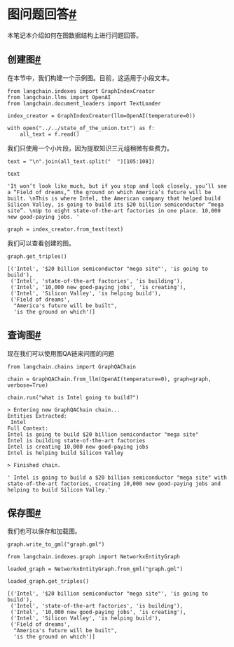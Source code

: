 

图问题回答[#](#graph-qa "Permalink to this headline")
================================================

本笔记本介绍如何在图数据结构上进行问题回答。

创建图[#](#create-the-graph "Permalink to this headline")
------------------------------------------------------

在本节中，我们构建一个示例图。目前，这适用于小段文本。

```
from langchain.indexes import GraphIndexCreator
from langchain.llms import OpenAI
from langchain.document_loaders import TextLoader

```

```
index_creator = GraphIndexCreator(llm=OpenAI(temperature=0))

```

```
with open("../../state_of_the_union.txt") as f:
    all_text = f.read()

```

我们只使用一个小片段，因为提取知识三元组稍微有些费力。

```
text = "\n".join(all_text.split("  ")[105:108])

```

```
text

```

```
'It won’t look like much, but if you stop and look closely, you’ll see a “Field of dreams,” the ground on which America’s future will be built. \nThis is where Intel, the American company that helped build Silicon Valley, is going to build its $20 billion semiconductor “mega site”. \nUp to eight state-of-the-art factories in one place. 10,000 new good-paying jobs. '

```

```
graph = index_creator.from_text(text)

```

我们可以查看创建的图。

```
graph.get_triples()

```

```
[('Intel', '$20 billion semiconductor "mega site"', 'is going to build'),
 ('Intel', 'state-of-the-art factories', 'is building'),
 ('Intel', '10,000 new good-paying jobs', 'is creating'),
 ('Intel', 'Silicon Valley', 'is helping build'),
 ('Field of dreams',
  "America's future will be built",
  'is the ground on which')]

```

查询图[#](#querying-the-graph "Permalink to this headline")
--------------------------------------------------------

现在我们可以使用图QA链来问图的问题

```
from langchain.chains import GraphQAChain

```

```
chain = GraphQAChain.from_llm(OpenAI(temperature=0), graph=graph, verbose=True)

```

```
chain.run("what is Intel going to build?")

```

```
> Entering new GraphQAChain chain...
Entities Extracted:
 Intel
Full Context:
Intel is going to build $20 billion semiconductor "mega site"
Intel is building state-of-the-art factories
Intel is creating 10,000 new good-paying jobs
Intel is helping build Silicon Valley

> Finished chain.

```

```
' Intel is going to build a $20 billion semiconductor "mega site" with state-of-the-art factories, creating 10,000 new good-paying jobs and helping to build Silicon Valley.'

```

保存图[#](#save-the-graph "Permalink to this headline")
----------------------------------------------------

我们也可以保存和加载图。

```
graph.write_to_gml("graph.gml")

```

```
from langchain.indexes.graph import NetworkxEntityGraph

```

```
loaded_graph = NetworkxEntityGraph.from_gml("graph.gml")

```

```
loaded_graph.get_triples()

```

```
[('Intel', '$20 billion semiconductor "mega site"', 'is going to build'),
 ('Intel', 'state-of-the-art factories', 'is building'),
 ('Intel', '10,000 new good-paying jobs', 'is creating'),
 ('Intel', 'Silicon Valley', 'is helping build'),
 ('Field of dreams',
  "America's future will be built",
  'is the ground on which')]

```

